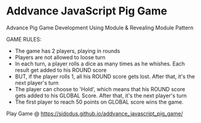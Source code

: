 # Addvance JavaScript Pig Game
Advance Pig Game Development Using Module &amp; Revealing Module Pattern


GAME RULES:

- The game has 2 players, playing in rounds
- Players are not allowed to loose turn
- In each turn, a player rolls a dice as many times as he whishes. Each result get added to his ROUND score
- BUT, if the player rolls 1, all his ROUND score gets lost. After that, it's the next player's turn
- The player can choose to 'Hold', which means that his ROUND score gets added to his GLOBAL Score. After that, it's the next player's       turn
- The first player to reach 50 points on GLOBAL score wins the game.

Play Game @ https://sidodus.github.io/addvance_javascript_pig_game/

